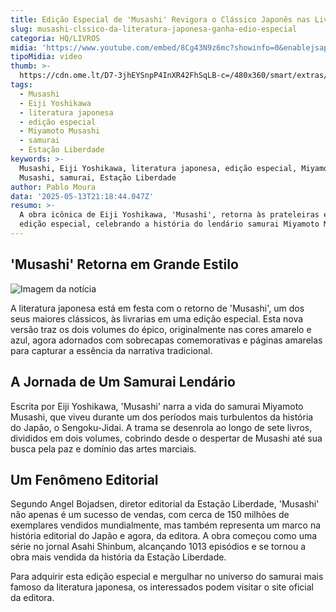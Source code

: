 ```yaml
---
title: Edição Especial de 'Musashi' Revigora o Clássico Japonês nas Livrarias
slug: musashi-clssico-da-literatura-japonesa-ganha-edio-especial
categoria: HQ/LIVROS
midia: 'https://www.youtube.com/embed/8Cg43N9z6mc?showinfo=0&enablejsapi=1'
tipoMidia: video
thumb: >-
  https://cdn.ome.lt/D7-3jhEYSnpP4InXR42FhSqLB-c=/480x360/smart/extras/conteudos/Captura_de_tela_2025-05-13_173850.png
tags:
  - Musashi
  - Eiji Yoshikawa
  - literatura japonesa
  - edição especial
  - Miyamoto Musashi
  - samurai
  - Estação Liberdade
keywords: >-
  Musashi, Eiji Yoshikawa, literatura japonesa, edição especial, Miyamoto
  Musashi, samurai, Estação Liberdade
author: Pablo Moura
data: '2025-05-13T21:18:44.047Z'
resumo: >-
  A obra icônica de Eiji Yoshikawa, 'Musashi', retorna às prateleiras em uma
  edição especial, celebrando a história do lendário samurai Miyamoto Musashi.
---
```


## 'Musashi' Retorna em Grande Estilo

![Imagem da notícia](https://cdn.ome.lt/kr4J5rkZ9ceUdioYngwcjBlGX_w=/fit-in/837x500/smart/uploads/conteudo/fotos/Captura_de_tela_2025-05-13_173850.png)

A literatura japonesa está em festa com o retorno de 'Musashi', um dos seus maiores clássicos, às livrarias em uma edição especial. Esta nova versão traz os dois volumes do épico, originalmente nas cores amarelo e azul, agora adornados com sobrecapas comemorativas e páginas amarelas para capturar a essência da narrativa tradicional.

## A Jornada de Um Samurai Lendário

Escrita por Eiji Yoshikawa, 'Musashi' narra a vida do samurai Miyamoto Musashi, que viveu durante um dos períodos mais turbulentos da história do Japão, o Sengoku-Jidai. A trama se desenrola ao longo de sete livros, divididos em dois volumes, cobrindo desde o despertar de Musashi até sua busca pela paz e domínio das artes marciais.

## Um Fenômeno Editorial

Segundo Angel Bojadsen, diretor editorial da Estação Liberdade, 'Musashi' não apenas é um sucesso de vendas, com cerca de 150 milhões de exemplares vendidos mundialmente, mas também representa um marco na história editorial do Japão e agora, da editora. A obra começou como uma série no jornal Asahi Shinbum, alcançando 1013 episódios e se tornou a obra mais vendida da história da Estação Liberdade.

Para adquirir esta edição especial e mergulhar no universo do samurai mais famoso da literatura japonesa, os interessados podem visitar o site oficial da editora.
